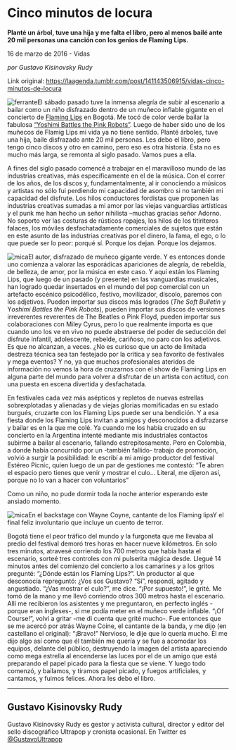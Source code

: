 # Cinco minutos de locura

**Planté un árbol, tuve una hija y me falta el libro, pero al menos bailé ante 20 mil personas una canción con los genios de Flaming Lips.**

16 de marzo de 2016 - Vidas

_por Gustavo Kisinovsky Rudy_

Link original: https://laagenda.tumblr.com/post/141143506915/vidas-cinco-minutos-de-locura

![ferrante](https://64.media.tumblr.com/25b8c4b6b20590157539c5dd9fd93b93/tumblr_inline_pk0lb0zdzP1t6q87u_500.jpg)El
sábado pasado tuve la inmensa alegría de subir al escenario a
bailar como un niño disfrazado dentro de un muñeco inflable gigante
en el concierto de [Flaming
Lips](https://t.umblr.com/redirect?z=https%3A%2F%2Fwww.facebook.com%2Fflaminglips%2F&t=MTk1ZDFlODIwNDBkMmFmYzNhNDBjZGQ4NDAzMDZkNjc5OWFmYjJhMixTWUF4U1lMUQ%3D%3D&b=t%3AXDz46txpppLgDp7rJlWQpw&p=https%3A%2F%2Flaagenda.tumblr.com%2Fpost%2F141143506915%2Fvidas-cinco-minutos-de-locura&m=1&ts=1705438892) en Bogotá. Me tocó de color verde bailar la fabulosa
[“Yoshimi
Battles the Pink Robots”](https://www.youtube.com/watch?v=r-lcNB4w8S4). Luego de haber sido uno de los
muñecos de Flamig Lips mi vida ya no tiene sentido. Planté árboles,
tuve una hija, baile disfrazado ante 20 mil personas. Les debo el
libro, pero tengo cinco discos y otro en camino, pero eso es otra
historia. Esta no es mucho más larga, se remonta al siglo pasado.
Vamos pues a ella.

A
fines del siglo pasado comencé a trabajar en el maravilloso mundo de
las industrias creativas, más específicamente en el de la música.
Con el correr de los años, de los discos y, fundamentalmente, al ir
conociendo a músicos y artistas no sólo fui perdiendo mi capacidad
de asombro si no también mi capacidad del disfrute. Los hilos
conductores fordistas que proponen las industrias creativas sumadas a
mi amor por las viejas vanguardias artísticas y el punk me han hecho
un señor nihilista –muchas gracias señor Adorno. No soporto ver
las costuras de rústicos ropajes, los hilos de los titiriteros
falaces, los móviles desfachatadamente comerciales de sujetos que
están en este asunto de las industrias creativas por el dinero, la
fama, el ego, o lo que puede ser lo peor: porqué sí. Porque los
dejan. Porque los dejamos.

![mica](https://64.media.tumblr.com/25b8c4b6b20590157539c5dd9fd93b93/tumblr_inline_pk0lb0zdzP1t6q87u_500.jpg)El autor, disfrazado de muñeco gigante verde. Y
es entonces donde uno comienza a valorar las esporádicas apariciones
de alegría, de rebeldía, de belleza, de amor, por la música en
este caso. Y aquí están los Flaming Lips, que luego de un pasado (y
presente) en las vanguardias musicales, han logrado quedar insertados
en el mundo del pop comercial con un artefacto escénico psicodélico,
festivo, movilizador, díscolo, paremos con los adjetivos. Pueden
importar sus discos más logrados (*The
Soft Bulletin* y
Y*oshimi
Battles the Pink Robots*),
pueden importar sus discos de versiones irreverentes reverentes de
The Beatles o Pink Floyd, pueden importar sus colaboraciones con
Miley Cyrus, pero lo que realmente importa es que cuando uno los ve
en vivo no puede abstraerse del poder de seducción del disfrute
infantil, adolescente, rebelde, cariñoso, no paro con los
adjetivos. Es que no alcanzan, a veces. ¿No es curioso que un acto
de limitada destreza técnica sea tan festejado por la crítica y sea
favorito de festivales y mega eventos? Y no, ya que muchos
profesionales ateridos de información no vemos la hora de cruzarnos
con el show de Flaming Lips en alguna parte del mundo para volver a
disfrutar de un artista con actitud, con una puesta en escena
divertida y desfachatada.

En
festivales cada vez más asépticos y repletos de nuevas estrellas
sobrexplotadas y alienadas y de viejas glorias momificadas en su
estado burgués, cruzarte con los Flaming Lips puede ser una
bendición. Y a esa fiesta donde los Flaming Lips invitan a amigos y
desconocidos a disfrazarse y bailar es en la que me colé. Ya cuando
me los había cruzado en su concierto en la Argentina intenté
mediante mis industriales contactos subirme a bailar al escenario,
fallando estrepitosamente. Pero en Colombia, a donde había
concurrido por un -también fallido- trabajo de promoción, volvió a
surgir la posibilidad: le escribí a mi amigo productor del festival
Estéreo Picnic, quien luego de un par de gestiones me contestó:
“Te
abren el espacio pero tienes que venir y mostrar el culo… Literal,
me dijeron así, porque no lo van a hacer con voluntarios”

Como
un niño, no pude dormir toda la noche anterior esperando este
ansiado momento. 


![mica](https://64.media.tumblr.com/3d14b9e2d5baf9883de04dbfd43b4132/tumblr_inline_pk0lb0MeJp1t6q87u_500.jpg)En el backstage con Wayne Coyne, cantante de los Flaming lipsY
el final feliz involuntario que incluye un cuento de terror. 


Bogotá
tiene el peor tráfico del mundo y la furgoneta que me llevaba al
predio del festival demoró tres horas en hacer nueve kilómetros. En
solo tres minutos, atravesé corriendo los 700 metros que había
hasta el escenario, sorteé tres controles con mi pulserita mágica
desde. Llegué 14 minutos antes del comienzo del concierto a los
camarines y a los gritos pregunté: “¿Dónde están los Flaming
Lips?”. Un productor al que desconocía repreguntó: ¿Vos sos
Gustavo? “Sí”, respondí, agitado y angustiado. “¿Vas mostrar
el culo?”, me dice. “¡Por supuesto!”, le grité. Me tomó de
la mano y me llevó corriendo otros 300 metros hasta el escenario.
Allí me recibieron los asistentes y me preguntaron, en perfecto
inglés -porque eran ingleses-, si me podía meter en el muñeco
verde inflable. “¡Of Course!”, volví a gritar -me di cuenta que
grité mucho-. Fue entonces que se me acercó por atrás Wayne Coine, el cantante de la banda, 
y me dijo (en castellano el original): “¡Bravo!” Nervioso, le
dije que lo quería mucho. Él me dijo algo así como que él también
me quería y se fue a acomodar los equipos, delante del público,
destruyendo la imagen del artista apareciendo como mega estrella al
encenderse las luces por el de un amigo que está preparando el papel
picado para la fiesta que se viene. Y luego todo comenzó, y
bailamos, y tiramos papel picado, y fuegos artificiales, y cantamos,
y fuimos felices. Ahora les debo el libro.

  




---

Gustavo Kisinovsky Rudy
-----------------------

 Gustavo Kisinovsky Rudy es gestor y activista cultural, director y editor del sello discográfico Ultrapop y cronista ocasional. En Twitter es [@GustavoUltrapop](https://twitter.com/GustavoUltrapop) 

